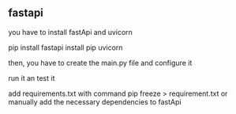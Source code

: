 ## fastapi

you have to install fastApi and uvicorn

pip install fastapi
install pip uvicorn

then, you have to create the main.py file and configure it 

run it an test it

add requirements.txt with command
pip freeze > requirement.txt
or manually add the necessary dependencies to fastApi